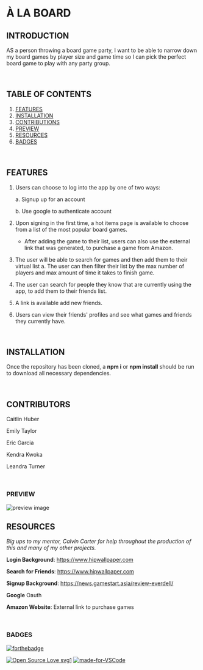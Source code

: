 # À LA BOARD

## INTRODUCTION

AS a person throwing a board game party, I want to be able to narrow down my board games by player size and game time so I can pick the perfect board game to play with any party group.

<br/>

## TABLE OF CONTENTS

1. [FEATURES](#features)
2. [INSTALLATION](#installation)
3. [CONTRIBUTIONS](#contributions)
4. [PREVIEW](#preview)
4. [RESOURCES](#resources)
5. [BADGES](#badges)

<br/>

## FEATURES

1. Users can choose to log into the app by one of two ways:

   a. Signup up for an account
   
   b. Use google to authenticate account

2. Upon signing in the first time, a hot items page is available to choose from a list of the most popular board games. 
   * After adding the game to their list, users can also use the external link that was generated, to purchase a game from Amazon.

3. The user will be able to search for games and then add them to their virtual list
   a. The user can then filter their list by the max number of players and max amount of time it takes to finish game.

4. The user can search for people they know that are currently using the app, to add them to their friends list.

5. A link is available add new friends.

6. Users can view their friends' profiles and see what games and friends they currently have.






<br/>

## INSTALLATION

Once the repository has been cloned, a **npm i** or **npm install** should be run to download all necessary dependencies.

<br/>

## CONTRIBUTORS

Caitlin Huber

Emily Taylor

Eric Garcia

Kendra Kwoka

Leandra Turner

<br/>

### PREVIEW

<img src="client/public/images/Boardgame.gif" alt="preview image"/>

<br/>

## RESOURCES

 *Big ups to my mentor, Calvin Carter for help throughout the production of this and many of my other projects.*

**Login Background**: https://www.hipwallpaper.com

**Search for Friends**: https://www.hipwallpaper.com

**Signup Background**: https://news.gamestart.asia/review-everdell/

**Google** Oauth

**Amazon Website**: External link to purchase games


<br>

### BADGES


[![forthebadge](https://forthebadge.com/images/badges/check-it-out.svg)](https://warm-bayou-44198.herokuapp.com/)

[![Open Source Love svg1](https://badges.frapsoft.com/os/v1/open-source.svg?v=103)](https://github.com/emilyporterfieldtaylor/project_3)
[![made-for-VSCode](https://img.shields.io/badge/Made%20for-VSCode-1f425f.svg)](https://code.visualstudio.com/)

